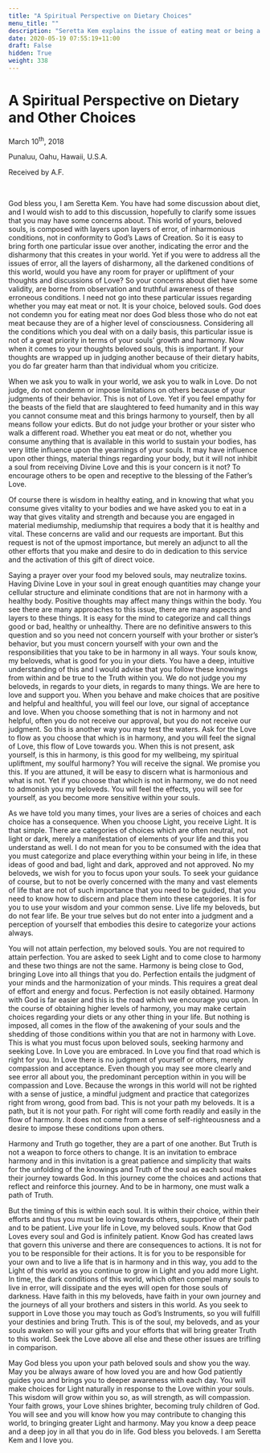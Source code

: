 ```yaml
---
title: "A Spiritual Perspective on Dietary Choices"
menu_title: ""
description: "Seretta Kem explains the issue of eating meat or being a vegetarian from a spiritual perspective."
date: 2020-05-19 07:55:19+11:00
draft: False
hidden: True
weight: 338
---
```

# A Spiritual Perspective on Dietary and Other Choices

March 10<sup>th</sup>, 2018

Punaluu, Oahu, Hawaii, U.S.A.

Received by A.F.

 

God bless you, I am Seretta Kem. You have had some discussion about diet, and I would wish to add to this discussion, hopefully to clarify some issues that you may have some concerns about. This world of yours, beloved souls, is composed with layers upon layers of error, of inharmonious conditions, not in conformity to God’s Laws of Creation. So it is easy to bring forth one particular issue over another, indicating the error and the disharmony that this creates in your world. Yet if you were to address all the issues of error, all the layers of disharmony, all the darkened conditions of this world, would you have any room for prayer or upliftment of your thoughts and discussions of Love? So your concerns about diet have some validity, are borne from observation and truthful awareness of these erroneous conditions. I need not go into these particular issues regarding whether you may eat meat or not. It is your choice, beloved souls. God does not condemn you for eating meat nor does God bless those who do not eat meat because they are of a higher level of consciousness. Considering all the conditions which you deal with on a daily basis, this particular issue is not of a great priority in terms of your souls’ growth and harmony. Now when it comes to your thoughts beloved souls, this is important. If your thoughts are wrapped up in judging another because of their dietary habits, you do far greater harm than that individual whom you criticize. 

When we ask you to walk in your world, we ask you to walk in Love. Do not judge, do not condemn or impose limitations on others because of your judgments of their behavior. This is not of Love. Yet if you feel empathy for the beasts of the field that are slaughtered to feed humanity and in this way you cannot consume meat and this brings harmony to yourself, then by all means follow your edicts. But do not judge your brother or your sister who walk a different road. Whether you eat meat or do not, whether you consume anything that is available in this world to sustain your bodies, has very little influence upon the yearnings of your souls. It may have influence upon other things, material things regarding your body, but it will not inhibit a soul from receiving Divine Love and this is your concern is it not? To encourage others to be open and receptive to the blessing of the Father’s Love.

Of course there is wisdom in healthy eating, and in knowing that what you consume gives vitality to your bodies and we have asked you to eat in a way that gives vitality and strength and because you are engaged in material mediumship, mediumship that requires a body that it is healthy and vital. These concerns are valid and our requests are important. But this request is not of the upmost importance, but merely an adjunct to all the other efforts that you make and desire to do in dedication to this service and the activation of this gift of direct voice. 

Saying a prayer over your food my beloved souls, may neutralize toxins. Having Divine Love in your soul in great enough quantities may change your cellular structure and eliminate conditions that are not in harmony with a healthy body. Positive thoughts may affect many things within the body. You see there are many approaches to this issue, there are many aspects and layers to these things. It is easy for the mind to categorize and call things good or bad, healthy or unhealthy. There are no definitive answers to this question and so you need not concern yourself with your brother or sister’s behavior, but you must concern yourself with your own and the responsibilities that you take to be in harmony in all ways. Your souls know, my beloveds, what is good for you in your diets. You have a deep, intuitive understanding of this and I would advise that you follow these knowings from within and be true to the Truth within you. We do not judge you my beloveds, in regards to your diets, in regards to many things. We are here to love and support you. When you behave and make choices that are positive and helpful and healthful, you will feel our love, our signal of acceptance and love. When you choose something that is not in harmony and not helpful, often you do not receive our approval, but you do not receive our judgment. So this is another way you may test the waters. Ask for the Love to flow as you choose that which is in harmony, and you will feel the signal of Love, this flow of Love towards you. When this is not present, ask yourself, is this in harmony, is this good for my wellbeing, my spiritual upliftment, my soulful harmony? You will receive the signal. We promise you this. If you are attuned, it will be easy to discern what is harmonious and what is not. Yet if you choose that which is not in harmony, we do not need to admonish you my beloveds. You will feel the effects, you will see for yourself, as you become more sensitive within your souls. 

As we have told you many times, your lives are a series of choices and each choice has a consequence. When you choose Light, you receive Light. It is that simple. There are categories of choices which are often neutral, not light or dark, merely a manifestation of elements of your life and this you understand as well. I do not mean for you to be consumed with the idea that you must categorize and place everything within your being in life, in these ideas of good and bad, light and dark, approved and not approved. No my beloveds, we wish for you to focus upon your souls. To seek your guidance of course, but to not be overly concerned with the many and vast elements of life that are not of such importance that you need to be guided, that you need to know how to discern and place them into these categories. It is for you to use your wisdom and your common sense. Live life my beloveds, but do not fear life. Be your true selves but do not enter into a judgment and a perception of yourself that embodies this desire to categorize your actions always. 

You will not attain perfection, my beloved souls. You are not required to attain perfection. You are asked to seek Light and to come close to harmony and these two things are not the same. Harmony is being close to God, bringing Love into all things that you do. Perfection entails the judgment of your minds and the harmonization of your minds. This requires a great deal of effort and energy and focus. Perfection is not easily obtained. Harmony with God is far easier and this is the road which we encourage you upon. In the course of obtaining higher levels of harmony, you may make certain choices regarding your diets or any other thing in your life. But nothing is imposed, all comes in the flow of the awakening of your souls and the shedding of those conditions within you that are not in harmony with Love. This is what you must focus upon beloved souls, seeking harmony and seeking Love. In Love you are embraced. In Love you find that road which is right for you. In Love there is no judgment of yourself or others, merely compassion and acceptance. Even though you may see more clearly and see error all about you, the predominant perception within in you will be compassion and Love. Because the wrongs in this world will not be righted with a sense of justice, a mindful judgment and practice that categorizes right from wrong, good from bad. This is not your path my beloveds. It is a path, but it is not your path. For right will come forth readily and easily in the flow of harmony. It does not come from a sense of self-righteousness and a desire to impose these conditions upon others. 

Harmony and Truth go together, they are a part of one another. But Truth is not a weapon to force others to change. It is an invitation to embrace harmony and in this invitation is a great patience and simplicity that waits for the unfolding of the knowings and Truth of the soul as each soul makes their journey towards God. In this journey come the choices and actions that reflect and reinforce this journey. And to be in harmony, one must walk a path of Truth. 

But the timing of this is within each soul. It is within their choice, within their efforts and thus you must be loving towards others, supportive of their path and to be patient. Live your life in Love, my beloved souls. Know that God Loves every soul and God is infinitely patient. Know God has created laws that govern this universe and there are consequences to actions. It is not for you to be responsible for their actions. It is for you to be responsible for your own and to live a life that is in harmony and in this way, you add to the Light of this world as you continue to grow in Light and you add more Light. In time, the dark conditions of this world, which often compel many souls to live in error, will dissipate and the eyes will open for those souls of darkness. Have faith in this my beloveds, have faith in your own journey and the journeys of all your brothers and sisters in this world. As you seek to support in Love those you may touch as God’s Instruments, so you will fulfill your destinies and bring Truth. This is of the soul, my beloveds, and as your souls awaken so will your gifts and your efforts that will bring greater Truth to this world. Seek the Love above all else and these other issues are trifling in comparison. 

May God bless you upon your path beloved souls and show you the way. May you be always aware of how loved you are and how God patiently guides you and brings you to deeper awareness with each day. You will make choices for Light naturally in response to the Love within your souls. This wisdom will grow within you so, as will strength, as will compassion. Your faith grows, your Love shines brighter, becoming truly children of God. You will see and you will know how you may contribute to changing this world, to bringing greater Light and harmony. May you know a deep peace and a deep joy in all that you do in life. God bless you beloveds. I am Seretta Kem and I love you.
